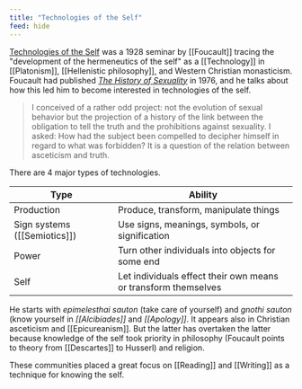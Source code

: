 ```yaml
---
title: "Technologies of the Self"
feed: hide
---
```


[Technologies of the Self](https://www.worldcat.org/title/technologies-of-the-self-a-seminar-with-michel-foucault/oclc/988085468&referer=brief_results) was a 1928 seminar by [[Foucault]] tracing the "development of the hermeneutics of the self" as a [[Technology]] in [[Platonism]], [[Hellenistic philosophy]], and Western Christian monasticism. Foucault had published _[The History of Sexuality](https://www.worldcat.org/title/history-of-sexuality-an-introduction/oclc/1156091497&referer=brief_results)_ in 1976, and he talks about how this led him to become interested in technologies of the self.

> I conceived of a rather odd project: not the evolution of sexual behavior but the projection of a history of the link between the obligation to tell the truth and the prohibitions against sexuality. I asked: How had the subject been compelled to decipher himself in regard to what was forbidden? It is a question of the relation between asceticism and truth. 

There are 4 major types of technologies.

|Type|Ability|
|----|-------|
|Production|Produce, transform, manipulate things|
|Sign systems ([[Semiotics]])|Use signs, meanings, symbols, or signification|
|Power|Turn other individuals into objects for some end|
|Self|Let individuals effect their own means or transform themselves|

He starts with _epimelesthai sauton_ (take care of yourself) and _gnothi sauton_ (know yourself in _[[Alcibiades]]_ and _[[Apology]]_. It appears also in Christian asceticism and [[Epicureanism]]. But the latter has overtaken the latter because knowledge of the self took priority in philosophy (Foucault points to theory from [[Descartes]] to Husserl) and religion.

These communities placed a great focus on [[Reading]] and [[Writing]] as a technique for knowing the self. 